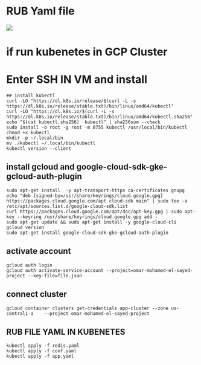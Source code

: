 # RUB Yaml file
<div>
  <img src="https://user-images.githubusercontent.com/92756055/214880390-b6d03f25-6315-4ac5-a27c-3537788d4390.png"/>
</div>

# if run kubenetes in GCP Cluster
# Enter SSH IN VM and install
```
## install kubectl
curl -LO "https://dl.k8s.io/release/$(curl -L -s https://dl.k8s.io/release/stable.txt)/bin/linux/amd64/kubectl"
curl -LO "https://dl.k8s.io/$(curl -L -s https://dl.k8s.io/release/stable.txt)/bin/linux/amd64/kubectl.sha256"
echo "$(cat kubectl.sha256)  kubectl" | sha256sum --check
sudo install -o root -g root -m 0755 kubectl /usr/local/bin/kubectl
chmod +x kubectl
mkdir -p ~/.local/bin
mv ./kubectl ~/.local/bin/kubectl
kubectl version --client
```

## install gcloud and google-cloud-sdk-gke-gcloud-auth-plugin
```
sudo apt-get install  -y apt-transport-https ca-certificates gnupg
echo "deb [signed-by=/usr/share/keyrings/cloud.google.gpg] https://packages.cloud.google.com/apt cloud-sdk main" | sudo tee -a /etc/apt/sources.list.d/google-cloud-sdk.list
curl https://packages.cloud.google.com/apt/doc/apt-key.gpg | sudo apt-key --keyring /usr/share/keyrings/cloud.google.gpg add -
sudo apt-get update && sudo apt-get install -y google-cloud-cli
gcloud version
sudo apt-get install google-cloud-sdk-gke-gcloud-auth-plugin
```
## activate account
```
gcloud auth login
gcloud auth activate-service-account --project=omar-mohamed-el-sayed-project --key-file=file.json

```
## connect cluster
```
gcloud container clusters get-credentials app-cluster --zone us-central1-a    --project omar-mohamed-el-sayed-project
```
## RUB FILE YAML IN KUBENETES 
```
kubectl apply -f redis.yaml
kubectl apply -f conf.yaml
kubectl apply -f app.yaml

```

